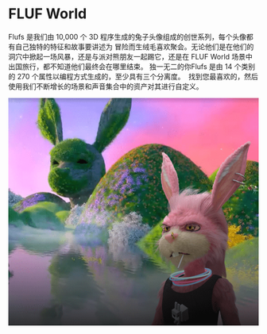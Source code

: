 # FLUF World

Flufs 是我们由 10,000 个 3D 程序生成的兔子头像组成的创世系列，每个头像都有自己独特的特征和故事要讲述为 
冒险而生绒毛喜欢聚会。无论他们是在他们的洞穴中掀起一场风暴，还是与派对熊朋友一起踢它，还是在 FLUF World 场景中出国旅行，都不知道他们最终会在哪里结束。
独一无二的你Flufs 是由 14 个类别的 270 个属性以编程方式生成的，至少具有三个分离度。 
‍ 找到您最喜欢的，然后使用我们不断增长的场景和声音集合中的资产对其进行自定义。

![nft](01.png)
